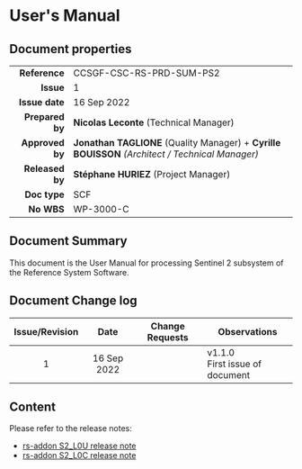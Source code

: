 # User's Manual

## Document properties

|    |   |
| -: | - |
|    **Reference** | CCSGF-CSC-RS-PRD-SUM-PS2 |
|        **Issue** | 1 |
|   **Issue date** | 16 Sep 2022 |
|  **Prepared by** | **Nicolas Leconte** (Technical Manager) |
|  **Approved by** | **Jonathan TAGLIONE** (Quality Manager) + **Cyrille BOUISSON**  *(Architect / Technical Manager)* |
|  **Released by** | **Stéphane HURIEZ** (Project Manager) |
|     **Doc type** | SCF |
|       **No WBS** | WP-3000-C |

## Document Summary

This document is the User Manual for processing Sentinel 2 subsystem of the Reference System Software.

## Document Change log

| Issue/Revision | Date | Change Requests | Observations |
| :------------: | :--: | --------------- | ------------ |
| 1 | 16 Sep 2022 | | v1.1.0 <br> First issue of document |

## Content

Please refer to the release notes:
- [rs-addon S2_L0U release note](../rs-addons/S2_L0U/Release_Note.md)
- [rs-addon S2_L0C release note](../rs-addons/S2_L0C/Release_Note.md)
